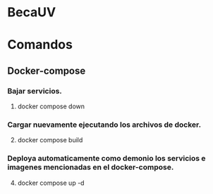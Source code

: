 # BecaUV


# Comandos

## Docker-compose

### Bajar servicios.

1. docker compose down

### Cargar nuevamente ejecutando los archivos de docker.

2. docker compose build

### Deploya automaticamente como demonio los servicios e imagenes mencionadas en el docker-compose.

4. docker compose up -d 
